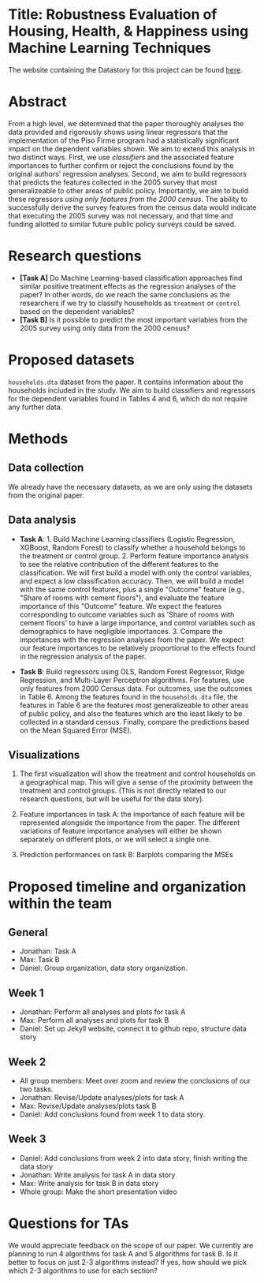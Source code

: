 # Title: Robustness Evaluation of Housing, Health, & Happiness using Machine Learning Techniques

The website containing the Datastory for this project can be found [here](https://danieljsmarda.github.io/hhhml/).

# Abstract
From a high level, we determined that the paper thoroughly analyses the data provided and rigorously shows using linear regressors that the implementation of the Piso Firme program had a statistically significant impact on the dependent variables shown. We aim to extend this analysis in two distinct ways. First, we use _classifiers_ and the associated feature importances to further confirm or reject the conclusions found by the original authors' regression analyses. Second, we aim to build regressors that predicts the features collected in the 2005 survey that most generalizeable to other areas of public policy. Importantly, we aim to build these regressors _using only features from the 2000 census_. The ability to successfully derive the survey features from the census data would indicate that executing the 2005 survey was not necessary, and that time and funding allotted to similar future public policy surveys could be saved. 


# Research questions
- **[Task A]** Do Machine Learning-based classification approaches find similar positive treatment effects as the regression analyses of the paper? In other words, do we reach the same conclusions as the researchers if we try to classify households as `treatment` or `control` based on the dependent variables?
- **[Task B]** Is it possible to predict the most important variables from the 2005 survey using only data from the 2000 census?


# Proposed datasets
`households.dta` dataset from the paper. It contains information about the households included in the study. We aim to build classifiers and regressors for the dependent variables found in Tables 4 and 6, which do not require any further data.

# Methods

## Data collection
We already have the necessary datasets, as we are only using the datasets from the original paper.

## Data analysis
- __Task A__:
        1. Build Machine Learning classifiers (Logistic Regression, XGBoost, Random Forest) to classify whether a household belongs to the treatment or control group.
        2. Perform feature importance analysis to see the relative contribution of the different features to the classification. We will first build a model with only the control variables, and expect a low classification accuracy. Then, we will build a model with the same control features, plus a single "Outcome" feature (e.g., "Share of rooms with cement floors"), and evaluate the feature importance of this "Outcome" feature.
    We expect the features corresponding to outcome variables such as 'Share of rooms with cement floors' to have a large importance, and control variables such as demographics to have negligible importances.
        3. Compare the importances with the regression analyses from the paper.
We expect our feature importances to be relatively proportional to the effects found in the regression analysis of the paper.

- __Task B__: 
    Build regressors using OLS, Random Forest Regressor, Ridge Regression, and Multi-Layer Perceptron algorithms. For features, use only features from 2000 Census data. For outcomes, use the outcomes in Table 6. Among the features found in the `households.dta` file, the features in Table 6 are the features most generalizeable to other areas of public policy, and also the features which are the least likely to be collected in a standard census. Finally, compare the predictions based on the Mean Squared Error (MSE).

## Visualizations
1. The first visualization will show the treatment and control households on a geographical map. This will give a sense of the proximity between the treatment and control groups. (This is not directly related to our research questions, but will be useful for the data story). 

2. Feature importances in task A: the importance of each feature will be represented alongside the importance from the paper. The different variations of feature importance analyses will either be shown separately on different plots, or we will select a single one.

3. Prediction performances on task B: Barplots comparing the MSEs

# Proposed timeline and organization within the team

## General
- Jonathan: Task A
- Max: Task B
- Daniel: Group organization, data story organization.

## Week 1
- Jonathan: Perform all analyses and plots for task A
- Max: Perform all analyses and plots for task B
- Daniel: Set up Jekyll website, connect it to github repo, structure data story

## Week 2
- All group members: Meet over zoom and review the conclusions of our two tasks.
- Jonathan: Revise/Update analyses/plots for task A
- Max: Revise/Update analyses/plots task B
- Daniel: Add conclusions found from week 1 to data story.

## Week 3
- Daniel: Add conclusions from week 2 into data story, finish writing the data story
- Jonathan: Write analysis for task A in data story
- Max: Write analysis for task B in data story
- Whole group: Make the short presentation video

# Questions for TAs
We would appreciate feedback on the scope of our paper. We currently are planning to run 4 algorithms for task A and 5 algorithms for task B. Is it better to focus on just 2-3 algorithms instead? If yes, how should we pick which 2-3 algorithms to use for each section?
